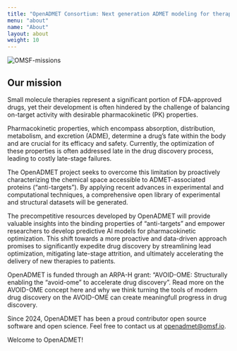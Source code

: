 ```yaml
---
title: "OpenADMET Consortium: Next generation ADMET modeling for therapeutic development"
menu: "about"
name: "About"
layout: about
weight: 10
---
```


![OMSF-missions](/images/grant-avoidome.png)

## Our mission

Small molecule therapies represent a significant portion of FDA-approved drugs, yet their development is often hindered by the challenge of balancing on-target activity with desirable pharmacokinetic (PK) properties.

Pharmacokinetic properties, which encompass absorption, distribution, metabolism, and excretion (ADME), determine a drug’s fate within the body and are crucial for its efficacy and safety. Currently, the optimization of these properties is often addressed late in the drug discovery process, leading to costly late-stage failures.

The OpenADMET project seeks to overcome this limitation by proactively characterizing the chemical space accessible to ADMET-associated proteins (“anti-targets”). By applying recent advances in experimental and computational techniques, a comprehensive open library of experimental and structural datasets will be generated.

The precompetitive resources developed by OpenADMET will provide valuable insights into the binding properties of “anti-targets” and empower researchers to develop predictive AI models for pharmacokinetic optimization. This shift towards a more proactive and data-driven approach promises to significantly expedite drug discovery by streamlining lead optimization, mitigating late-stage attrition, and ultimately accelerating the delivery of new therapies to patients.

OpenADMET is funded through an ARPA-H grant: “AVOID-OME: Structurally enabling the “avoid-ome” to accelerate drug discovery”. Read more on the AVOID-OME concept here and why we think turning the tools of modern drug discovery on the AVOID-OME can create meaningfull progress in drug discovery.

Since 2024, OpenADMET has been a proud contributor open source software and open science. Feel free to contact us at [openadmet@omsf.io](mailto:openadmet@omsf.io). 

Welcome to OpenADMET!